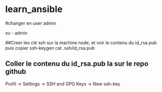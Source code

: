 # learn_ansible

#changer en user admin

su - admin 

##Creer les clé ssh sur la machine node, et voir le contenu du id_rsa.pub puis copier
ssh-keygen
cat .ssh/id_rsa.pub

## Coller le contenu du  id_rsa.pub la sur le repo github 
Profil -> Settings -> SSH and GPG Keys -> New ssh-key

